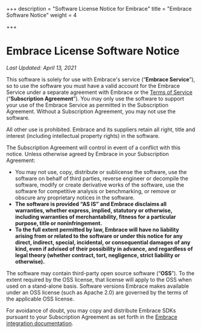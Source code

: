 +++
description = "Software License Notice for Embrace"
title = "Embrace Software Notice"
weight = 4

+++
# Embrace License Software Notice

_Last Updated: April 13, 2021_

This software is solely for use with Embrace's service (“**Embrace Service**”), so to use the software you must have a valid account for the Embrace Service under a separate agreement with Embrace or the [Terms of Service](https://embrace.io/docs/terms-of-service/ "Terms of Service") (“**Subscription Agreement**”). You may only use the software to support your use of the Embrace Service as permitted in the Subscription Agreement. Without a Subscription Agreement, you may not use the software.

All other use is prohibited. Embrace and its suppliers retain all right, title and interest (including intellectual property rights) in the software.

The Subscription Agreement will control in event of a conflict with this notice. Unless otherwise agreed by Embrace in your Subscription Agreement:

* You may not use, copy, distribute or sublicense the software, use the software on behalf of third parties, reverse engineer or decompile the software, modify or create derivative works of the software, use the software for competitive analysis or benchmarking, or remove or obscure any proprietary notices in the software.
* **The software is provided “AS IS” and Embrace disclaims all warranties, whether express, implied, statutory or otherwise, including warranties of merchantability, fitness for a particular purpose, title or noninfringement.**
* **To the full extent permitted by law, Embrace will have no liability arising from or related to the software or under this notice for any direct, indirect, special, incidental, or consequential damages of any kind, even if advised of their possibility in advance, and regardless of legal theory (whether contract, tort, negligence, strict liability or otherwise).**

The software may contain third-party open source software (“**OSS**”). To the extent required by the OSS license, that license will apply to the OSS when used on a stand-alone basis. Software versions Embrace makes available under an OSS license (such as Apache 2.0) are governed by the terms of the applicable OSS license.

For avoidance of doubt, you may copy and distribute Embrace SDKs pursuant to your Subscription Agreement as set forth in the [Embrace integration documentation](https://docs.embrace.io "Embrace Documentation").
